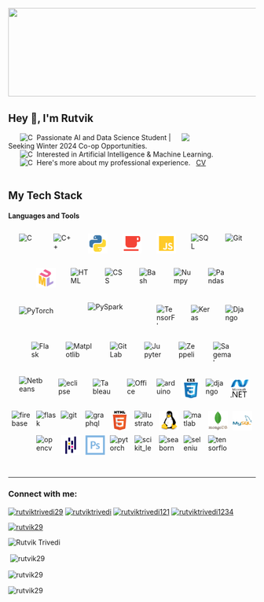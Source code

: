 <p align="center"><img src="https://github.com/rutvik29/portfolio/blob/main/header.png" width="1380px" height="180px"></p>

<h2 align="left">Hey 👋, I'm Rutvik</h2>
<!--Intro Section-->
<img src="https://github.com/rutvik29/portfolio/blob/main/intro.gif" width="30%" align="right">

&nbsp;&nbsp;&nbsp;&nbsp;&nbsp;&nbsp;<img src="https://github.com/rutvik29/portfolio/blob/main/icons/cs.svg" alt="C" width="20" height="20" />&nbsp;&nbsp;Passionate AI and Data Science Student | Seeking Winter 2024 Co-op Opportunities.<br>
&nbsp;&nbsp;&nbsp;&nbsp;&nbsp;&nbsp;<img src="https://github.com/rutvik29/portfolio/blob/main/icons/ai.svg" alt="C" width="20" height="20" />&nbsp;&nbsp;Interested in Artificial Intelligence & Machine Learning.<br>
&nbsp;&nbsp;&nbsp;&nbsp;&nbsp;&nbsp;<img src="https://github.com/rutvik29/portfolio/blob/main/icons/cv.svg" alt="C" width="20" height="20" />&nbsp;&nbsp;Here's more about my professional experience. &nbsp;&nbsp;[CV](https://github.com/rutvik29/portfolio/blob/main/RutvikTrivedi.pdf) <br><br>

<!--Skills Section-->
## My Tech Stack
<p align="left">
  <h4>Languages and Tools</h4>
  <div style="display: flex; justify-content: center; align-items: center; flex-wrap: wrap; gap: 10px;">
    <!-- Add "style="margin: 10px;" to each img tag -->
    <img src="https://github.com/rutvik29/portfolio/blob/main/icons/c.svg" alt="C" width="40" height="40" style="margin: 10px;" />
    <img src="https://github.com/rutvik29/portfolio/blob/main/icons/cpp.svg" alt="C++" width="40" height="40" style="margin: 10px;" />
    <img src="https://github.com/PKief/vscode-material-icon-theme/blob/main/icons/python.svg" alt="python" width="40" height="40" style="margin: 10px;" />
    <img src="https://github.com/PKief/vscode-material-icon-theme/blob/main/icons/java.svg" alt="java" width="40" height="40" style="margin: 10px;" />
    <img src="https://github.com/PKief/vscode-material-icon-theme/blob/main/icons/javascript.svg" alt="javascript" width="40" height="40" style="margin: 10px;" />
    <img src="https://github.com/rutvik29/portfolio/blob/main/icons/mysql.svg" alt="SQL" width="40" height="40" style="margin: 10px;" />
    <img src="https://github.com/rutvik29/portfolio/blob/main/icons/git.svg" alt="Git" width="40" height="40" style="margin: 10px;" />
    <img src="https://github.com/PKief/vscode-material-icon-theme/blob/main/icons/uml.svg" alt="UML" width="40" height="40" style="margin: 10px;" />
    <img src="https://github.com/rutvik29/portfolio/blob/main/icons/html.svg" alt="HTML" width="40" height="40" style="margin: 10px;" />
    <img src="https://github.com/rutvik29/portfolio/blob/main/icons/css.svg" alt="CSS" width="40" height="40" style="margin: 10px;" />
    <img src="https://github.com/rutvik29/portfolio/blob/main/icons/bash1.svg" alt="Bash" width="40" height="40" style="margin: 10px;" />
    <img src="https://github.com/rutvik29/portfolio/blob/main/icons/numpy.svg" alt="Numpy" width="40" height="40" style="margin: 10px;" />
    <img src="https://github.com/rutvik29/portfolio/blob/main/icons/pandas.svg" alt="Pandas" width="40" height="40" style="margin: 10px;" />	
    <img src="https://github.com/rutvik29/portfolio/blob/main/icons/pytorch.png" alt="PyTorch" width="110" height="35" style="margin: 10px;" />
    <img src="https://github.com/rutvik29/portfolio/blob/main/icons/pyspark.png" alt="PySpark" width="110" height="50" style="margin: 10px;" />
    <img src="https://github.com/rutvik29/portfolio/blob/main/icons/tensorflow-tf.svg" alt="TensorFlow" width="40" height="40" style="margin: 10px;" />
    <img src="https://github.com/rutvik29/portfolio/blob/main/icons/keras.svg" alt="Keras" width="40" height="40" style="margin: 10px;" />
    <img src="https://github.com/rutvik29/portfolio/blob/main/icons/django.svg" alt="Django" width="40" height="40" style="margin: 10px;" />
    <img src="https://github.com/rutvik29/portfolio/blob/main/icons/flask.svg" alt="Flask" width="40" height="40" style="margin: 10px;" />
    <img src="https://github.com/rutvik29/portfolio/blob/main/icons/matplotlib.svg" alt="Matplotlib" width="60" height="40" style="margin: 10px;" />
    <img src="https://github.com/rutvik29/portfolio/blob/main/icons/gitlab.svg" alt="GitLab" width="40" height="40" style="margin: 10px;" />
    <img src="https://github.com/rutvik29/portfolio/blob/main/icons/jupyter.png" alt="Jupyter" width="40" height="40" style="margin: 10px;" />
    <img src="https://github.com/rutvik29/portfolio/blob/main/icons/zeppelin.png" alt="Zeppelin" width="40" height="40" style="margin: 10px;" />
    <img src="https://github.com/rutvik29/portfolio/blob/main/icons/sagemaker.png" alt="Sagemaker" width="40" height="40" style="margin: 10px;" />
    <img src="https://github.com/rutvik29/portfolio/blob/main/icons/netbeans.svg" alt="Netbeans" width="50" height="50" style="margin: 10px;" />
    <img src="https://github.com/rutvik29/portfolio/blob/main/icons/eclipse.svg" alt="eclipse" width="40" height="40" style="margin: 10px;" />
    <img src="https://github.com/rutvik29/portfolio/blob/main/icons/tableau.svg" alt="Tableau" width="40" height="40" style="margin: 10px;" />
    <img src="https://github.com/rutvik29/portfolio/blob/main/icons/office.svg" alt="Office" width="40" height="40" style="margin: 10px;" />
    <img src="https://cdn.worldvectorlogo.com/logos/arduino-1.svg" alt="arduino" width="40" height="40"/> 
    <img src="https://raw.githubusercontent.com/devicons/devicon/master/icons/css3/css3-original-wordmark.svg" alt="css3" width="40" height="40"/>
    <img src="https://cdn.worldvectorlogo.com/logos/django.svg" alt="django" width="40" height="40"/>
    <img src="https://raw.githubusercontent.com/devicons/devicon/master/icons/dot-net/dot-net-original-wordmark.svg" alt="dotnet" width="40" height="40"/>
    <img src="https://www.vectorlogo.zone/logos/firebase/firebase-icon.svg" alt="firebase" width="40" height="40"/>
    <img src="https://www.vectorlogo.zone/logos/pocoo_flask/pocoo_flask-icon.svg" alt="flask" width="40" height="40"/>
    <img src="https://www.vectorlogo.zone/logos/git-scm/git-scm-icon.svg" alt="git" width="40" height="40"/>
    <img src="https://www.vectorlogo.zone/logos/graphql/graphql-icon.svg" alt="graphql" width="40" height="40"/> 
    <img src="https://raw.githubusercontent.com/devicons/devicon/master/icons/html5/html5-original-wordmark.svg" alt="html5" width="40" height="40"/>
    <img src="https://www.vectorlogo.zone/logos/adobe_illustrator/adobe_illustrator-icon.svg" alt="illustrator" width="40" height="40"/>
    <img src="https://raw.githubusercontent.com/devicons/devicon/master/icons/linux/linux-original.svg" alt="linux" width="40" height="40"/>
    <img src="https://upload.wikimedia.org/wikipedia/commons/2/21/Matlab_Logo.png" alt="matlab" width="40" height="40"/>
    <img src="https://raw.githubusercontent.com/devicons/devicon/master/icons/mongodb/mongodb-original-wordmark.svg" alt="mongodb" width="40" height="40"/>
    <img src="https://raw.githubusercontent.com/devicons/devicon/master/icons/mysql/mysql-original-wordmark.svg" alt="mysql" width="40" height="40"/>
    <img src="https://www.vectorlogo.zone/logos/opencv/opencv-icon.svg" alt="opencv" width="40" height="40"/>
    <img src="https://raw.githubusercontent.com/devicons/devicon/2ae2a900d2f041da66e950e4d48052658d850630/icons/pandas/pandas-original.svg" alt="pandas" width="40" height="40"/>
    <img src="https://raw.githubusercontent.com/devicons/devicon/master/icons/photoshop/photoshop-line.svg" alt="photoshop" width="40" height="40"/>
    <img src="https://www.vectorlogo.zone/logos/pytorch/pytorch-icon.svg" alt="pytorch" width="40" height="40"/>
    <img src="https://upload.wikimedia.org/wikipedia/commons/0/05/Scikit_learn_logo_small.svg" alt="scikit_learn" width="40" height="40"/>
    <img src="https://seaborn.pydata.org/_images/logo-mark-lightbg.svg" alt="seaborn" width="40" height="40"/>
    <img src="https://raw.githubusercontent.com/detain/svg-logos/780f25886640cef088af994181646db2f6b1a3f8/svg/selenium-logo.svg" alt="selenium" width="40" height="40"/>
    <img src="https://www.vectorlogo.zone/logos/tensorflow/tensorflow-icon.svg" alt="tensorflow" width="40" height="40"/>
</div>
</p><br>


<!--Connect Section-->
<hr>
<p align="center">
<h3 align="left">Connect with me:</h3>
<p align="left">
<a href="https://linkedin.com/in/rutviktrivedi29" target="blank"><img align="center" src="https://raw.githubusercontent.com/rahuldkjain/github-profile-readme-generator/master/src/images/icons/Social/linked-in-alt.svg" alt="rutviktrivedi29" height="30" width="40" /></a>
<a href="https://kaggle.com/rutviktrivedi" target="blank"><img align="center" src="https://raw.githubusercontent.com/rahuldkjain/github-profile-readme-generator/master/src/images/icons/Social/kaggle.svg" alt="rutviktrivedi" height="30" width="40" /></a>
<a href="https://www.hackerrank.com/rutviktrivedi121" target="blank"><img align="center" src="https://raw.githubusercontent.com/rahuldkjain/github-profile-readme-generator/master/src/images/icons/Social/hackerrank.svg" alt="rutviktrivedi121" height="30" width="40" /></a>
<a href="https://www.leetcode.com/rutviktrivedi1234" target="blank"><img align="center" src="https://raw.githubusercontent.com/rahuldkjain/github-profile-readme-generator/master/src/images/icons/Social/leet-code.svg" alt="rutviktrivedi1234" height="30" width="40" /></a>
</p>

<p align="left"> <a href="https://github.com/ryo-ma/github-profile-trophy"><img src="https://github-profile-trophy.vercel.app/?username=rutvik29" alt="rutvik29" /></a> </p>
<!-- Profile Views -->
<p align="left"><img src="https://komarev.com/ghpvc/?username=rutvik29&label=Profile%20views&color=0e75b6&style=flat" alt="Rutvik Trivedi" height=21px/></p>

<p>&nbsp;<img align="center" src="https://github-readme-stats.vercel.app/api?username=rutvik29&show_icons=true&locale=en" alt="rutvik29" /></p>

<p><img align="center" src="https://github-readme-streak-stats.herokuapp.com/?user=rutvik29&" alt="rutvik29" /></p>

<p><img align="center" src="https://github-readme-stats.vercel.app/api/top-langs?username=rutvik29&show_icons=true&locale=en&layout=compact" alt="rutvik29" /></p>

